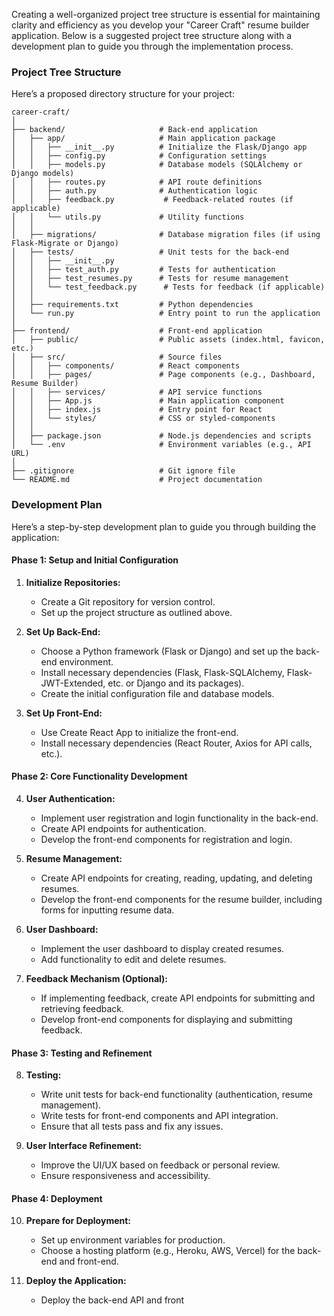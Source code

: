 Creating a well-organized project tree structure is essential for maintaining clarity and efficiency as you develop your "Career Craft" resume builder application. Below is a suggested project tree structure along with a development plan to guide you through the implementation process.

### Project Tree Structure

Here’s a proposed directory structure for your project:

```
career-craft/
│
├── backend/                     # Back-end application
│   ├── app/                     # Main application package
│   │   ├── __init__.py          # Initialize the Flask/Django app
│   │   ├── config.py            # Configuration settings
│   │   ├── models.py            # Database models (SQLAlchemy or Django models)
│   │   ├── routes.py            # API route definitions
│   │   ├── auth.py              # Authentication logic
│   │   ├── feedback.py           # Feedback-related routes (if applicable)
│   │   └── utils.py             # Utility functions
│   │
│   ├── migrations/              # Database migration files (if using Flask-Migrate or Django)
│   ├── tests/                   # Unit tests for the back-end
│   │   ├── __init__.py
│   │   ├── test_auth.py         # Tests for authentication
│   │   ├── test_resumes.py      # Tests for resume management
│   │   └── test_feedback.py      # Tests for feedback (if applicable)
│   │
│   ├── requirements.txt         # Python dependencies
│   └── run.py                   # Entry point to run the application
│
├── frontend/                    # Front-end application
│   ├── public/                  # Public assets (index.html, favicon, etc.)
│   ├── src/                     # Source files
│   │   ├── components/          # React components
│   │   ├── pages/               # Page components (e.g., Dashboard, Resume Builder)
│   │   ├── services/            # API service functions
│   │   ├── App.js               # Main application component
│   │   ├── index.js             # Entry point for React
│   │   └── styles/              # CSS or styled-components
│   │
│   ├── package.json             # Node.js dependencies and scripts
│   └── .env                     # Environment variables (e.g., API URL)
│
├── .gitignore                   # Git ignore file
└── README.md                    # Project documentation
```

### Development Plan

Here’s a step-by-step development plan to guide you through building the application:

#### Phase 1: Setup and Initial Configuration
1. **Initialize Repositories:**
   - Create a Git repository for version control.
   - Set up the project structure as outlined above.

2. **Set Up Back-End:**
   - Choose a Python framework (Flask or Django) and set up the back-end environment.
   - Install necessary dependencies (Flask, Flask-SQLAlchemy, Flask-JWT-Extended, etc. or Django and its packages).
   - Create the initial configuration file and database models.

3. **Set Up Front-End:**
   - Use Create React App to initialize the front-end.
   - Install necessary dependencies (React Router, Axios for API calls, etc.).

#### Phase 2: Core Functionality Development
4. **User  Authentication:**
   - Implement user registration and login functionality in the back-end.
   - Create API endpoints for authentication.
   - Develop the front-end components for registration and login.

5. **Resume Management:**
   - Create API endpoints for creating, reading, updating, and deleting resumes.
   - Develop the front-end components for the resume builder, including forms for inputting resume data.

6. **User  Dashboard:**
   - Implement the user dashboard to display created resumes.
   - Add functionality to edit and delete resumes.

7. **Feedback Mechanism (Optional):**
   - If implementing feedback, create API endpoints for submitting and retrieving feedback.
   - Develop front-end components for displaying and submitting feedback.

#### Phase 3: Testing and Refinement
8. **Testing:**
   - Write unit tests for back-end functionality (authentication, resume management).
   - Write tests for front-end components and API integration.
   - Ensure that all tests pass and fix any issues.

9. **User  Interface Refinement:**
   - Improve the UI/UX based on feedback or personal review.
   - Ensure responsiveness and accessibility.

#### Phase 4: Deployment
10. **Prepare for Deployment:**
    - Set up environment variables for production.
    - Choose a hosting platform (e.g., Heroku, AWS, Vercel) for the back-end and front-end.

11. **Deploy the Application:**
    - Deploy the back-end API and front